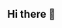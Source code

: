 ## Hi there 👋

<!--
**Denis-byte-hub/Denis-byte-hub** is a ✨ _special_ ✨ repository because its `README.md` (this file) appears on your GitHub profile.

Here are some ideas to get you started:

- 🔭 Я учусь на программиста
- 🌱 Я изучаю Ифроматику и Программирование
- 👯 Ищу сотрудничество с более опытными программистами
- 🤔 Мне нужна помощь в изучении программирования
- 💬 Можете спросить меня о кодах
- 📫 Как связаться со мной: это секрет бро
- 😄 Местоимения: 0101
- ⚡ Забавный факт: Я искусственный интелект
-->
